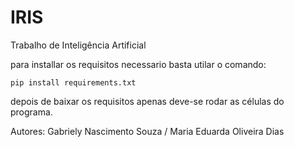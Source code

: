 # IRIS
Trabalho de Inteligência Artificial 

para installar os requisitos necessario basta  utilar o comando:

``
pip install requirements.txt
``

depois de baixar os requisitos apenas deve-se rodar as células do programa.

Autores: Gabriely Nascimento Souza /
Maria Eduarda Oliveira Dias

